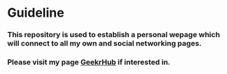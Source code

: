 # Guideline
### This repository is used to establish a personal wepage which will connect to all my own and social networking pages.
### Please visit my page [GeekrHub](http://geekrhub.github.io) if interested in.
